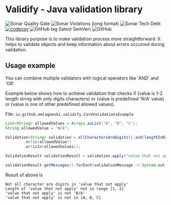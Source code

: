 # Validify - Java validation library

![Sonar Quality Gate](https://img.shields.io/sonar/quality_gate/io.github.emlagowski:validify?server=https%3A%2F%2Fsonarcloud.io&style=flat)
![Sonar Violations (long format)](https://img.shields.io/sonar/violations/io.github.emlagowski:validify?format=long&server=https%3A%2F%2Fsonarcloud.io&style=flat)
![Sonar Tech Debt](https://img.shields.io/sonar/tech_debt/io.github.emlagowski:validify?server=https%3A%2F%2Fsonarcloud.io&sonarVersion=8.2&style=flat)
[![codecov](https://codecov.io/gh/emlagowski/validify/branch/master/graph/badge.svg)](https://codecov.io/gh/emlagowski/validify)
![GitHub tag (latest SemVer)](https://img.shields.io/github/v/tag/emlagowski/validify?style=flat)
![GitHub](https://img.shields.io/github/license/emlagowski/validify?style=flat)

<!-- ![Sonar Test Count](https://img.shields.io/sonar/total_tests/io.github.emlagowski:validify?server=https%3A%2F%2Fsonarcloud.io&sonarVersion=8.2&style=for-the-badge) -->
<!-- ![Sonar Tests](https://img.shields.io/sonar/tests/io.github.emlagowski:validify?compact_message&server=https%3A%2F%2Fsonarcloud.io&style=for-the-badge) -->

This library purpose is to make validation process more straightforward. 
It helps to validate objects and keep information about errors occurred during validation.

## Usage example

You can combine multiple validators with logical operators like 'AND' and 'OR'. 

Example below shows how to achieve validation that checks if 
(value is 1-2 length string with only digits characters)
or 
(value is predefined 'N/A' value)
or
(value is one of other predefined allowed values).

File: `io.github.emlagowski.validify.CoreValidationsExample`
```java
List<String> allowedValues = Arrays.asList("A", "B", "C");
String allowedValue = "N/A";

Validation<String> validation = allCharactersAreDigits().and(lengthInRange(1, 2))
        .or(is(allowedValue))
        .or(isIn(allowedValues));

ValidationResult validationResult = validation.apply("value that not apply");

validationResult.getMessages().forEach(validationMessage -> System.out.println(validationMessage.getMessage()));
```

Result of above is

```shell script
Not all character are digits in 'value that not apply'
Length of 'value that not apply' not in range [1, 2]
'value that not apply' is not 'N/A'
'value that not apply' is not in [A, B, C]
```
